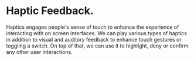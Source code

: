 # Haptic Feedback.
Haptics engages people's sense of touch to enhance the experience of interacting with on screen interfaces.
We can play various types of haptics in addition to visual and auditory feedback to enhance touch gestures
or toggling a switch.
On top of that, we can use it to highlight, deny or confirm any other user interactions.
